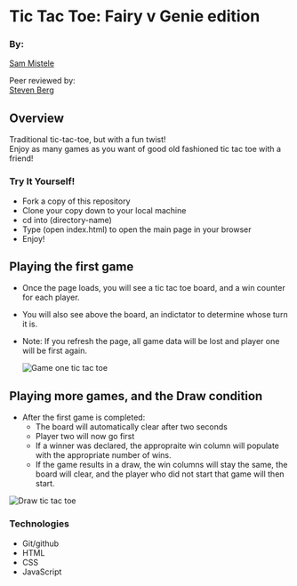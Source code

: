 # Tic Tac Toe: Fairy v Genie edition

### By:

[Sam Mistele](https://github.com/SamusMist)

Peer reviewed by:
\
[Steven Berg](https://github.com/saberg1)

## Overview
Traditional tic-tac-toe, but with a fun twist!
\
Enjoy as many games as you want of good old fashioned tic tac toe with a friend!

### Try It Yourself!
- Fork a copy of this repository
- Clone your copy down to your local machine
- cd into (directory-name)
- Type (open index.html) to open the main page in your browser
- Enjoy!

## Playing the first game
- Once the page loads, you will see a tic tac toe board, and a win counter for each player.
- You will also see above the board, an indictator to determine whose turn it is.
- Note: If you refresh the page, all game data will be lost and player one will be first again.

  ![Game one tic tac toe](https://user-images.githubusercontent.com/89484102/150387482-0025d9f4-a68b-47b0-aa6f-65da948b00a8.gif)

## Playing more games, and the Draw condition
- After the first game is completed:
  - The board will automatically clear after two seconds
  - Player two will now go first
  - If a winner was declared, the appropraite win column will populate with the appropriate number of wins.
  - If the game results in a draw, the win columns will stay the same, the board will clear, and the player who did not start that game will then start.

![Draw tic tac toe](https://user-images.githubusercontent.com/89484102/150387891-d6e36615-bc71-477f-8b3f-42d95f35ffba.gif)

### Technologies
- Git/github
- HTML
- CSS
- JavaScript
